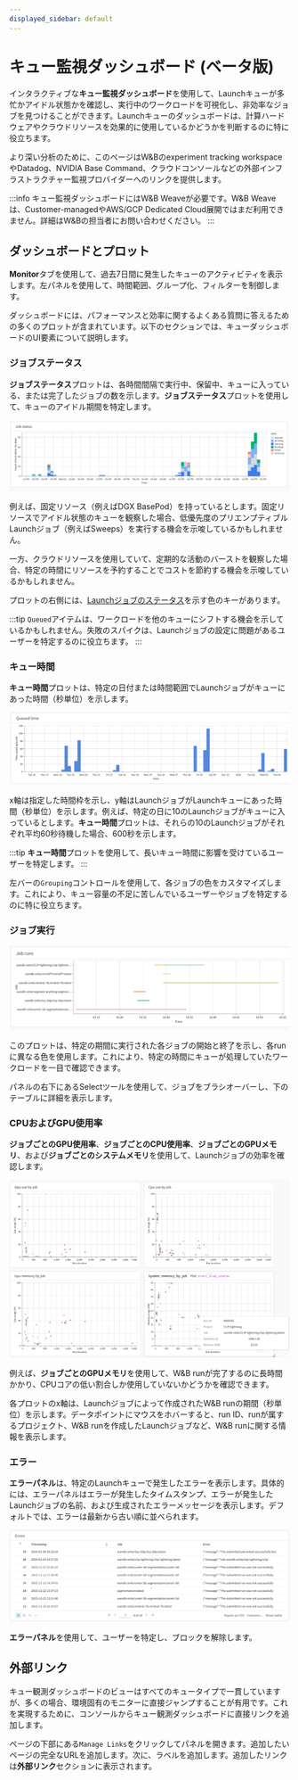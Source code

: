 ```yaml
---
displayed_sidebar: default
---
```


# キュー監視ダッシュボード (ベータ版)

インタラクティブな**キュー監視ダッシュボード**を使用して、Launchキューが多忙かアイドル状態かを確認し、実行中のワークロードを可視化し、非効率なジョブを見つけることができます。Launchキューのダッシュボードは、計算ハードウェアやクラウドリソースを効果的に使用しているかどうかを判断するのに特に役立ちます。

より深い分析のために、このページはW&Bのexperiment tracking workspaceやDatadog、NVIDIA Base Command、クラウドコンソールなどの外部インフラストラクチャー監視プロバイダーへのリンクを提供します。

:::info
キュー監視ダッシュボードにはW&B Weaveが必要です。W&B Weaveは、Customer-managedやAWS/GCP Dedicated Cloud展開ではまだ利用できません。詳細はW&Bの担当者にお問い合わせください。
:::

## ダッシュボードとプロット
**Monitor**タブを使用して、過去7日間に発生したキューのアクティビティを表示します。左パネルを使用して、時間範囲、グループ化、フィルターを制御します。

ダッシュボードには、パフォーマンスと効率に関するよくある質問に答えるための多くのプロットが含まれています。以下のセクションでは、キューダッシュボードのUI要素について説明します。

### ジョブステータス
**ジョブステータス**プロットは、各時間間隔で実行中、保留中、キューに入っている、または完了したジョブの数を示します。**ジョブステータス**プロットを使用して、キューのアイドル期間を特定します。

![](/images/launch/launch_obs_jobstatus.png)

例えば、固定リソース（例えばDGX BasePod）を持っているとします。固定リソースでアイドル状態のキューを観察した場合、低優先度のプリエンプティブルLaunchジョブ（例えばSweeps）を実行する機会を示唆しているかもしれません。

一方、クラウドリソースを使用していて、定期的な活動のバーストを観察した場合、特定の時間にリソースを予約することでコストを節約する機会を示唆しているかもしれません。

プロットの右側には、[Launchジョブのステータス](./launch-view-jobs.md#check-the-status-of-a-job)を示す色のキーがあります。

:::tip
`Queued`アイテムは、ワークロードを他のキューにシフトする機会を示しているかもしれません。失敗のスパイクは、Launchジョブの設定に問題があるユーザーを特定するのに役立ちます。
:::

### キュー時間

**キュー時間**プロットは、特定の日付または時間範囲でLaunchジョブがキューにあった時間（秒単位）を示します。

![](/images/launch/launch_obs_queuedtime.png)

x軸は指定した時間枠を示し、y軸はLaunchジョブがLaunchキューにあった時間（秒単位）を示します。例えば、特定の日に10のLaunchジョブがキューに入っているとします。**キュー時間**プロットは、それらの10のLaunchジョブがそれぞれ平均60秒待機した場合、600秒を示します。

:::tip
**キュー時間**プロットを使用して、長いキュー時間に影響を受けているユーザーを特定します。
:::

左バーの`Grouping`コントロールを使用して、各ジョブの色をカスタマイズします。これにより、キュー容量の不足に苦しんでいるユーザーやジョブを特定するのに特に役立ちます。

### ジョブ実行

![](/images/launch/launch_obs_jobruns2.png)

このプロットは、特定の期間に実行された各ジョブの開始と終了を示し、各runに異なる色を使用します。これにより、特定の時間にキューが処理していたワークロードを一目で確認できます。

パネルの右下にあるSelectツールを使用して、ジョブをブラシオーバーし、下のテーブルに詳細を表示します。

### CPUおよびGPU使用率
**ジョブごとのGPU使用率**、**ジョブごとのCPU使用率**、**ジョブごとのGPUメモリ**、および**ジョブごとのシステムメモリ**を使用して、Launchジョブの効率を確認します。

![](/images/launch/launch_obs_gpu.png)

例えば、**ジョブごとのGPUメモリ**を使用して、W&B runが完了するのに長時間かかり、CPUコアの低い割合しか使用していないかどうかを確認できます。

各プロットのx軸は、Launchジョブによって作成されたW&B runの期間（秒単位）を示します。データポイントにマウスをホバーすると、run ID、runが属するプロジェクト、W&B runを作成したLaunchジョブなど、W&B runに関する情報を表示します。

### エラー

**エラーパネル**は、特定のLaunchキューで発生したエラーを表示します。具体的には、エラーパネルはエラーが発生したタイムスタンプ、エラーが発生したLaunchジョブの名前、および生成されたエラーメッセージを表示します。デフォルトでは、エラーは最新から古い順に並べられます。

![](/images/launch/launch_obs_errors.png)

**エラーパネル**を使用して、ユーザーを特定し、ブロックを解除します。

## 外部リンク

キュー観測ダッシュボードのビューはすべてのキュータイプで一貫していますが、多くの場合、環境固有のモニターに直接ジャンプすることが有用です。これを実現するために、コンソールからキュー観測ダッシュボードに直接リンクを追加します。

ページの下部にある`Manage Links`をクリックしてパネルを開きます。追加したいページの完全なURLを追加します。次に、ラベルを追加します。追加したリンクは**外部リンク**セクションに表示されます。